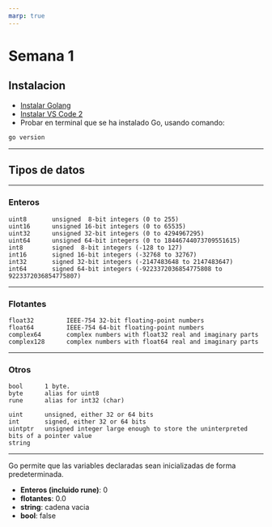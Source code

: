 ```yaml
---
marp: true
---
```


# Semana 1
## Instalacion
- [Instalar Golang](https://go.dev/dl/)
- [Instalar VS Code 2](https://code.visualstudio.com/Download)
- Probar en terminal que se ha instalado Go, usando comando:
```bash
go version
```

---

## Tipos de datos

---

### Enteros
```
uint8       unsigned  8-bit integers (0 to 255)
uint16      unsigned 16-bit integers (0 to 65535)
uint32      unsigned 32-bit integers (0 to 4294967295)
uint64      unsigned 64-bit integers (0 to 18446744073709551615)
int8        signed  8-bit integers (-128 to 127)
int16       signed 16-bit integers (-32768 to 32767)
int32       signed 32-bit integers (-2147483648 to 2147483647)
int64       signed 64-bit integers (-9223372036854775808 to 9223372036854775807)
```

---

### Flotantes
```
float32         IEEE-754 32-bit floating-point numbers
float64         IEEE-754 64-bit floating-point numbers
complex64       complex numbers with float32 real and imaginary parts
complex128      complex numbers with float64 real and imaginary parts
```
---
### Otros
```
bool      1 byte.
byte      alias for uint8
rune      alias for int32 (char)

uint      unsigned, either 32 or 64 bits
int       signed, either 32 or 64 bits
uintptr   unsigned integer large enough to store the uninterpreted bits of a pointer value
string
```
---
Go permite que las variables declaradas sean inicializadas de forma predeterminada.
- **Enteros (incluido rune)**: 0
- **flotantes**: 0.0
- **string**: cadena vacia
- **bool**: false
